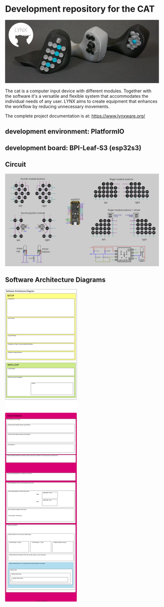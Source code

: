 # Development repository for the CAT

![Alt Text](images/cats.webp)

The cat is a computer input device with different modules. Together with the software it's a versatile and flexible system that accommodates the individual needs of any user. LYNX aims to create equipment that enhances the workflow by reducing unnecessary movements.

The complete project documentation is at: https://www.lynxware.org/

## development environment: PlatformIO
## development board: BPI-Leaf-S3 (esp32s3)



## Circuit
![Alt Text](readme/circuit.webp)



## Software Architecture Diagrams
![Alt Text](readme/SAD.svg)


